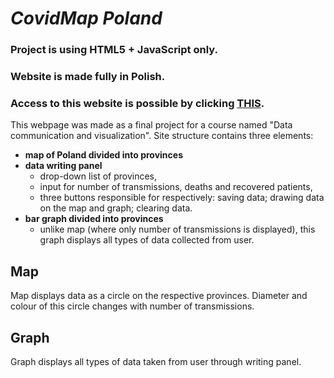 # *CovidMap Poland*

### **Project is using HTML5 + JavaScript only.**
### **Website is made fully in Polish.**
### **Access to this website is possible by clicking [THIS](https://dawiddoj.github.io/covidmap/).** 

This webpage was made as a final project for a course named "Data communication and visualization".
Site structure contains three elements:
* **map of Poland divided into provinces**
* **data writing panel**
    * drop-down list of provinces,
    * input for number of transmissions, deaths and recovered patients,
    * three buttons responsible for respectively: saving data; drawing data on the map and graph; clearing data.
* **bar graph divided into provinces**
    * unlike map (where only number of transmissions is displayed), this graph displays all types of data collected from user.

## Map
Map displays data as a circle on the respective provinces. Diameter and colour of this circle changes with number of transmissions.

## Graph
Graph displays all types of data taken from user through writing panel.

